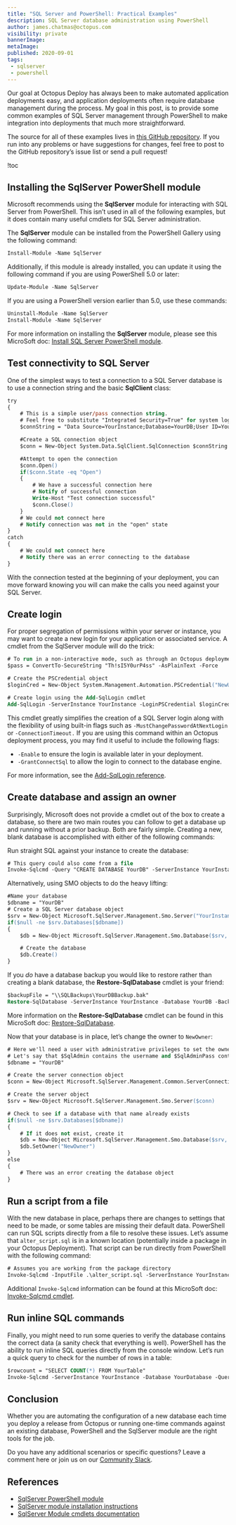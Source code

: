 ```yaml
---
title: "SQL Server and PowerShell: Practical Examples"
description: SQL Server database administration using PowerShell
author: james.chatmas@octopus.com
visibility: private
bannerImage:
metaImage:
published: 2020-09-01
tags:
 - sqlserver
 - powershell
---
```


Our goal at Octopus Deploy has always been to make automated application deployments easy, and application deployments often require database management during the process. My goal in this post, is to provide some common examples of SQL Server management through PowerShell to make integration into deployments that much more straightforward.

The source for all of these examples lives in [this GitHub repository](https://github.com/OctopusSamples/sql-server-powershell-examples). If you run into any problems or have suggestions for changes, feel free to post to the GitHub repository’s issue list or send a pull request!

!toc

## Installing the SqlServer PowerShell module
Microsoft recommends using the **SqlServer** module for interacting with SQL Server from PowerShell. This isn’t used in all of the following examples, but it does contain many useful cmdlets for SQL Server administration.

The **SqlServer** module can be installed from the PowerShell Gallery using the following command:

```ps
Install-Module -Name SqlServer
```

Additionally, if this module is already installed, you can update it using the following command if you are using PowerShell 5.0 or later:

```ps
Update-Module -Name SqlServer
```

If you are using a PowerShell version earlier than 5.0, use these commands:

```ps
Uninstall-Module -Name SqlServer
Install-Module -Name SqlServer
```

For more information on installing the **SqlServer** module, please see this MicroSoft doc: [Install SQL Server PowerShell module](https://docs.microsoft.com/en-us/sql/powershell/download-sql-server-ps-module).

## Test connectivity to SQL Server

One of the simplest ways to test a connection to a SQL Server database is to use a connection string and the basic **SqlClient** class:

```ps
try
{
    # This is a simple user/pass connection string.
    # Feel free to substitute "Integrated Security=True" for system logins.
    $connString = "Data Source=YourInstance;Database=YourDB;User ID=YourUser;Password=YourPassword"

    #Create a SQL connection object
    $conn = New-Object System.Data.SqlClient.SqlConnection $connString

    #Attempt to open the connection
    $conn.Open()
    if($conn.State -eq "Open")
    {
        # We have a successful connection here
        # Notify of successful connection
        Write-Host "Test connection successful"
        $conn.Close()
    }
    # We could not connect here
    # Notify connection was not in the "open" state
}
catch
{
    # We could not connect here
    # Notify there was an error connecting to the database
}
```

With the connection tested at the beginning of your deployment, you can move forward knowing  you will can make the calls you need against your SQL Server.

## Create login

For proper segregation of permissions within your server or instance, you may want to create a new login for your application or associated service. A cmdlet from the SqlServer module will do the trick:

```ps
# To run in a non-interactive mode, such as through an Octopus deployment, you will most likely need to pass the new login credentials as a PSCredential object.
$pass = ConvertTo-SecureString "Th!sI5Y0urP4ss" -AsPlainText -Force

# Create the PSCredential object
$loginCred = New-Object System.Management.Automation.PSCredential("NewUser",$pass)

# Create login using the Add-SqlLogin cmdlet
Add-SqlLogin -ServerInstance YourInstance -LoginPSCredential $loginCred -LoginType SqlLogin
```

This cmdlet greatly simplifies the creation of a SQL Server login along with the flexibility of using built-in flags such as `-MustChangePasswordAtNextLogin` or `-ConnectionTimeout.` If you are using this command within an Octopus deployment process, you may find it useful to include the following flags:

 - `-Enable` to ensure the login is available later in your deployment.
  - `-GrantConnectSql` to allow the login to connect to the database engine.

For more information, see the [Add-SqlLogin reference](https://docs.microsoft.com/en-us/powershell/module/sqlserver/Add-SqlLogin).

## Create database and assign an owner

Surprisingly, Microsoft does not provide a cmdlet out of the box to create a database, so there are two main routes you can follow to get a database up and running without a prior backup. Both are fairly simple. Creating a new, blank database is accomplished with either of the following commands:

Run straight SQL against your instance to create the database:
```ps
# This query could also come from a file
Invoke-Sqlcmd -Query "CREATE DATABASE YourDB" -ServerInstance YourInstance
```

Alternatively, using SMO objects to do the heavy lifting:

```ps
#Name your database
$dbname = "YourDB"
# Create a SQL Server database object
$srv = New-Object Microsoft.SqlServer.Management.Smo.Server("YourInstance")
if($null -ne $srv.Databases[$dbname])
{
    $db = New-Object Microsoft.SqlServer.Management.Smo.Database($srv, $dbname)

    # Create the database
    $db.Create()
}
```

If you *do* have a database backup you would like to restore rather than creating a blank database, the **Restore-SqlDatabase** cmdlet is your friend:

```ps
$backupFile = "\\SQLBackups\YourDBBackup.bak"
Restore-SqlDatabase -ServerInstance YourInstance -Database YourDB -BackupFile $backupFile
```
More information on the **Restore-SqlDatabase** cmdlet can be found in this MicroSoft doc: [Restore-SqlDatabase](https://docs.microsoft.com/en-us/powershell/module/sqlserver/restore-sqldatabase?view=sqlserver-ps).

Now that your database is in place, let’s change the owner to `NewOwner`:

```ps
# Here we'll need a user with administrative privileges to set the owner.
# Let's say that $SqlAdmin contains the username and $SqlAdminPass contains the password as a secure string.
$dbname = "YourDB"

# Create the server connection object
$conn = New-Object Microsoft.SqlServer.Management.Common.ServerConnection("YourInstance", $SqlAdmin, $SqlAdminPass)

# Create the server object
$srv = New-Object Microsoft.SqlServer.Management.Smo.Server($conn)

# Check to see if a database with that name already exists
if($null -ne $srv.Databases[$dbname])
{
    # If it does not exist, create it
    $db = New-Object Microsoft.SqlServer.Management.Smo.Database($srv, $dbname)
    $db.SetOwner("NewOwner")
}
else
{
    # There was an error creating the database object
}
```

## Run a script from a file

With the new database in place, perhaps there are changes to settings that need to be made, or some tables are missing their default data. PowerShell can run SQL scripts directly from a file to resolve these issues. Let’s assume that `alter_script.sql` is in a known location (potentially inside a package in your Octopus Deployment). That script can be run directly from PowerShell with the following command:

```ps
# Assumes you are working from the package directory
Invoke-Sqlcmd -InputFile .\alter_script.sql -ServerInstance YourInstance -Database YourDB
```

Additional `Invoke-Sqlcmd` information can be found at this MicroSoft doc: [Invoke-Sqlcmd cmdlet](https://docs.microsoft.com/en-us/sql/database-engine/invoke-sqlcmd-cmdlet?view=sql-server-2014).

## Run inline SQL commands
Finally, you might need to run some queries to verify the database contains the correct data (a sanity check that everything is well). PowerShell has the ability to run inline SQL queries directly from the console window. Let’s run a quick query to check for the number of rows in a table:

```ps
$rowcount = "SELECT COUNT(*) FROM YourTable"
Invoke-Sqlcmd -ServerInstance YourInstance -Database YourDatabase -Query $rowcount
```

## Conclusion

Whether you are automating the configuration of a new database each time you deploy a release from Octopus or running one-time commands against an existing database, PowerShell and the SqlServer module are the right tools for the job.

Do you have any additional scenarios or specific questions? Leave a comment here or join us on our [Community Slack](https://octopus.com/slack).

## References
- [SqlServer PowerShell module](https://docs.microsoft.com/en-us/sql/powershell/download-sql-server-ps-module)
- [SqlServer module installation instructions](https://docs.microsoft.com/en-us/sql/powershell/download-sql-server-ps-module)
- [SqlServer Module cmdlets documentation](https://docs.microsoft.com/en-us/powershell/module/sqlserver/?view=sqlserver-ps)
